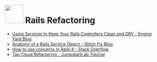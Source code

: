 # <img src="https://cloud.githubusercontent.com/assets/7833470/10899314/63829980-8188-11e5-8cdd-4ded5bcb6e36.png" height="60"> Rails Refactoring

* <a href="https://blog.engineyard.com/2014/keeping-your-rails-controllers-dry-with-services" target="_blank">Using Services to Keep Your Rails Controllers Clean and DRY - Engine Yard Blog</a>
* <a href="http://multithreaded.stitchfix.com/blog/2015/06/02/anatomy-of-service-objects-in-rails" target="_blank">Anatomy of a Rails Service Object - Stitch Fix Blog</a>
* <a href="http://stackoverflow.com/questions/14541823/how-to-use-concerns-in-rails-4" target="_blank">How to use concerns in Rails 4 - Stack Overflow</a>
* <a href="http://tutorials.jumpstartlab.com/projects/tag_cloud_refactoring.html" target="_blank">Tag Cloud Refactoring - JumpstartLab Tutorial</a>
